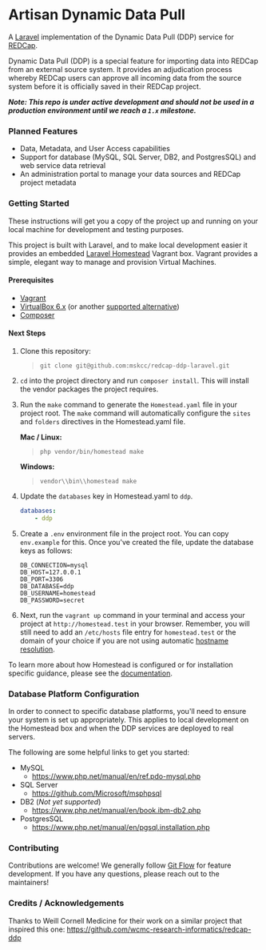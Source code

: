 # Artisan Dynamic Data Pull
A [Laravel](https://laravel.com/) implementation of the Dynamic Data Pull (DDP) service for [REDCap](https://www.project-redcap.org/). 

Dynamic Data Pull (DDP) is a special feature for importing data into REDCap from an external source system. It provides an adjudication process whereby REDCap users can approve all incoming data from the source system before it is officially saved in their REDCap project.

***Note: This repo is under active development and should not be used in a production environment until we reach a ``1.x`` milestone.***

### Planned Features
- Data, Metadata, and User Access capabilities
- Support for database (MySQL, SQL Server, DB2, and PostgresSQL) and web service data retrieval
- An administration portal to manage your data sources and REDCap project metadata

### Getting Started
These instructions will get you a copy of the project up and running on your local machine for development and testing purposes.

This project is built with Laravel, and to make local development easier it provides an embedded
[Laravel Homestead](https://laravel.com/docs/5.8/installation) Vagrant box. Vagrant provides a simple, elegant way to manage and provision Virtual Machines.

#### Prerequisites
- [Vagrant](https://www.vagrantup.com/downloads.html)
- [VirtualBox 6.x](https://www.virtualbox.org/wiki/Downloads) (or another [supported alternative](https://laravel.com/docs/5.8/homestead#first-steps))
- [Composer](https://getcomposer.org/) 

#### Next Steps
1. Clone this repository:

    > ``git clone git@github.com:mskcc/redcap-ddp-laravel.git``

2. ``cd`` into the project directory and run ``composer install``.  This will install the vendor packages the project requires.

3. Run the ``make`` command to generate the ``Homestead.yaml`` file in your project root. The ``make`` command will automatically configure the ``sites`` and ``folders`` directives in the Homestead.yaml file.

    **Mac / Linux:**
    
    > ``php vendor/bin/homestead make``
  
    **Windows:**
    
    > ``vendor\\bin\\homestead make``

4. Update the `databases` key in Homestead.yaml to `ddp`.

    ```yaml
    databases:
        - ddp
    ```

5. Create a ``.env`` environment file in the project root. You can copy ``env.example`` for this. Once you've created the file, update the database keys as follows:

    ```dotenv
    DB_CONNECTION=mysql
    DB_HOST=127.0.0.1
    DB_PORT=3306
    DB_DATABASE=ddp
    DB_USERNAME=homestead
    DB_PASSWORD=secret
    ```

6. Next, run the ``vagrant up`` command in your terminal and access your project at ``http://homestead.test`` in your browser. Remember, you will still need to add an ``/etc/hosts`` file entry for ``homestead.test`` or the domain of your choice if you are not using automatic [hostname resolution](https://laravel.com/docs/5.8/homestead#hostname-resolution).

To learn more about how Homestead is configured or for installation specific guidance, please see the [documentation](https://laravel.com/docs/5.8/homestead).

### Database Platform Configuration
In order to connect to specific database platforms, you'll need to ensure your system is set up appropriately. This applies to local development on the Homestead box and when the DDP services are deployed to real servers.

The following are some helpful links to get you started:

- MySQL
  - https://www.php.net/manual/en/ref.pdo-mysql.php
- SQL Server
  - https://github.com/Microsoft/msphpsql
- DB2 (_Not yet supported_)
  - https://www.php.net/manual/en/book.ibm-db2.php
- PostgresSQL
  - https://www.php.net/manual/en/pgsql.installation.php

### Contributing
Contributions are welcome! We generally follow [Git Flow](https://www.atlassian.com/git/tutorials/comparing-workflows/gitflow-workflow) for feature development. If you have any questions, please reach out to the maintainers!

### Credits / Acknowledgements
Thanks to Weill Cornell Medicine for their work on a similar project that inspired this one:
https://github.com/wcmc-research-informatics/redcap-ddp
